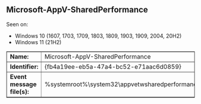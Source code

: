 ## Microsoft-AppV-SharedPerformance

Seen on:
* Windows 10 (1607, 1703, 1709, 1803, 1809, 1903, 1909, 2004, 20H2)
* Windows 11 (21H2)

<table border="1" class="docutils">
  <tbody>
    <tr>
      <td><b>Name:</b></td>
      <td>Microsoft-AppV-SharedPerformance</td>
    </tr>
    <tr>
      <td><b>Identifier:</b></td>
      <td>{fb4a19ee-eb5a-47a4-bc52-e71aac6d0859}</td>
    </tr>
    <tr>
      <td><b>Event message file(s):</b></td>
      <td>%systemroot%\system32\appvetwsharedperformance.dll</td>
    </tr>
  </tbody>
</table>

&nbsp;


